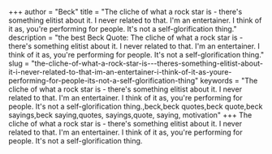 +++
author = "Beck"
title = "The cliche of what a rock star is - there's something elitist about it. I never related to that. I'm an entertainer. I think of it as, you're performing for people. It's not a self-glorification thing."
description = "the best Beck Quote: The cliche of what a rock star is - there's something elitist about it. I never related to that. I'm an entertainer. I think of it as, you're performing for people. It's not a self-glorification thing."
slug = "the-cliche-of-what-a-rock-star-is---theres-something-elitist-about-it-i-never-related-to-that-im-an-entertainer-i-think-of-it-as-youre-performing-for-people-its-not-a-self-glorification-thing"
keywords = "The cliche of what a rock star is - there's something elitist about it. I never related to that. I'm an entertainer. I think of it as, you're performing for people. It's not a self-glorification thing.,beck,beck quotes,beck quote,beck sayings,beck saying,quotes, sayings,quote, saying, motivation"
+++
The cliche of what a rock star is - there's something elitist about it. I never related to that. I'm an entertainer. I think of it as, you're performing for people. It's not a self-glorification thing.
